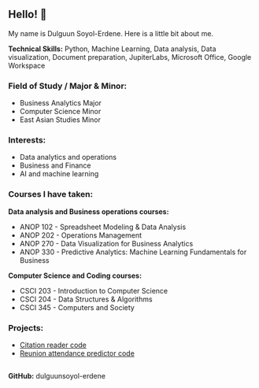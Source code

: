 
<!--
**dulguunsoyol-erdene/dulguunsoyol-erdene** is a ✨ _special_ ✨ repository because its `README.md` (this file) appears on your GitHub profile.

Here are some ideas to get you started:

- 🔭 I’m currently working on ...
- 🌱 I’m currently learning ...
- 👯 I’m looking to collaborate on ...
- 🤔 I’m looking for help with ...
- 💬 Ask me about ...
- 📫 How to reach me: ...
- 😄 Pronouns: ...
- ⚡ Fun fact: ...
-->

## Hello! 👋

My name is Dulguun Soyol-Erdene. Here is a little bit about me.

**Technical Skills:** Python, Machine Learning, Data analysis, Data visualization, Document preparation, JupiterLabs, Microsoft Office, Google Workspace

### **Field of Study / Major & Minor:**
- Business Analytics Major
- Computer Science Minor
- East Asian Studies Minor

### **Interests:**  
  - Data analytics and operations
  - Business and Finance
  - AI and machine learning

### **Courses I have taken:**  
  **Data analysis and Business operations courses:**
  - ANOP 102 - Spreadsheet Modeling & Data Analysis
  - ANOP 202 - Operations Management
  - ANOP 270 - Data Visualization for Business Analytics
  - ANOP 330 - Predictive Analytics: Machine Learning Fundamentals for Business

  **Computer Science and Coding courses:**
  - CSCI 203 - Introduction to Computer Science
  - CSCI 204 - Data Structures & Algorithms
  - CSCI 345 - Computers and Society

### **Projects:**  
  - [Citation reader code](https://github.com/dulguunsoyol-erdene/PDFcitation_reader)
  - [Reunion attendance predictor code](https://github.com/dulguunsoyol-erdene/ReunionPredictions_Project)

##
 
**GitHub:** dulguunsoyol-erdene

